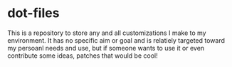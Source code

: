 # dot-files

This is a repository to store any and all customizations I make to my environment. It has no specific aim or goal and is relatiely targeted toward my persoanl needs and use, but if someone wants to use it or even contribute some ideas, patches that would be cool!
